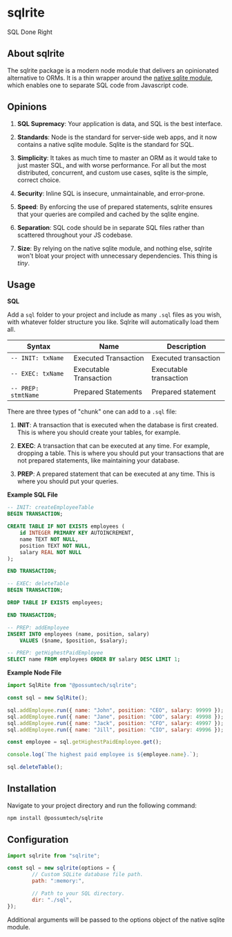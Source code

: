 # sqlrite

SQL Done Right

## About sqlrite

The sqlrite package is a modern node module that delivers an opinionated
alternative to ORMs. It is a thin wrapper around the
[native sqlite module](https://nodejs.org/api/sqlite.html), which
enables one to separate SQL code from Javascript code.

## Opinions

1. **SQL Supremacy**: Your application is data, and SQL is the best interface.

2. **Standards**: Node is the standard for server-side web apps, and it now
contains a native sqlite module. Sqlite is the standard for SQL.

3. **Simplicity**: It takes as much time to master an ORM as it would take to
just master SQL, and with worse performance. For all but the most distributed,
concurrent, and custom use cases, sqlite is the simple, correct choice.

4. **Security**: Inline SQL is insecure, unmaintainable, and error-prone.

5. **Speed**: By enforcing the use of prepared statements, sqlrite ensures that
your queries are compiled and cached by the sqlite engine.

6. **Separation**: SQL code should be in separate SQL files rather than
scattered throughout your JS codebase.

7. **Size**: By relying on the native sqlite module, and nothing else, sqlrite
won't bloat your project with unnecessary dependencies. This thing is *tiny*.

## Usage

**SQL**

Add a `sql` folder to your project and include as many `.sql` files as you
wish, with whatever folder structure you like. Sqlrite will automatically load
them all.

| Syntax              | Name                   | Description            |
|---------------------|------------------------|------------------------|
| `-- INIT: txName`   | Executed Transaction   | Executed transaction   |
| `-- EXEC: txName`   | Executable Transaction | Executable transaction |
| `-- PREP: stmtName` | Prepared Statements    | Prepared statement     |

There are three types of "chunk" one can add to a `.sql` file:

1. **INIT**: A transaction that is executed when the database is first created.
This is where you should create your tables, for example.

2. **EXEC**: A transaction that can be executed at any time. For example,
	 dropping a table. This is where you should put your transactions that are
	 not prepared statements, like maintaining your database.

3. **PREP**: A prepared statement that can be executed at any time. This is
where you should put your queries.

**Example SQL File**

```sql
-- INIT: createEmployeeTable
BEGIN TRANSACTION;

CREATE TABLE IF NOT EXISTS employees (
	id INTEGER PRIMARY KEY AUTOINCREMENT,
	name TEXT NOT NULL,
	position TEXT NOT NULL,
	salary REAL NOT NULL
);

END TRANSACTION;

-- EXEC: deleteTable
BEGIN TRANSACTION;

DROP TABLE IF EXISTS employees;

END TRANSACTION;

-- PREP: addEmployee
INSERT INTO employees (name, position, salary)
	VALUES ($name, $position, $salary);

-- PREP: getHighestPaidEmployee
SELECT name FROM employees ORDER BY salary DESC LIMIT 1;
```

**Example Node File**

```js
import SqlRite from "@possumtech/sqlrite";

const sql = new SqlRite();

sql.addEmployee.run({ name: "John", position: "CEO", salary: 99999 });
sql.addEmployee.run({ name: "Jane", position: "COO", salary: 49998 });
sql.addEmployee.run({ name: "Jack", position: "CFO", salary: 49997 });
sql.addEmployee.run({ name: "Jill", position: "CIO", salary: 49996 });

const employee = sql.getHighestPaidEmployee.get();

console.log(`The highest paid employee is ${employee.name}.`);

sql.deleteTable();

```

## Installation

Navigate to your project directory and run the following command:

```bash
npm install @possumtech/sqlrite
```

## Configuration

```js
import sqlrite from "sqlrite";

const sql = new sqlrite(options = {
		// Custom SQLite database file path.
		path: ":memory:",

		// Path to your SQL directory.
		dir: "./sql",
});
```
Additional arguments will be passed to the options object of the native sqlite
module.
